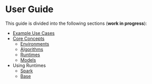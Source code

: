 # User Guide

This guide is divided into the following sections (**work in progress**):

- [Example Use Cases](examples.md)
- [Core Concepts](core/README.md)
  - [Environments](core/environments.md)
  - [Algorithms](core/algorithms.md)
  - [Runtimes](core/runtimes.md)
  - [Models](core/models.md)
- Using Runtimes
  - [Spark](runtime/spark.md)
  - [Base](runtime/base.md)
